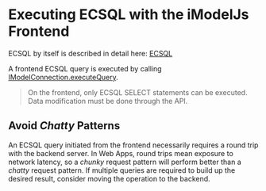 # Executing ECSQL with the iModelJs Frontend

ECSQL by itself is described in detail here: [ECSQL](../learning/ECSQL)

A frontend ECSQL query is executed by calling [IModelConnection.executeQuery]($imodeljs-frontend.IModelConnection.executeQuery).

> On the frontend, only ECSQL SELECT statements can be executed. Data modification must be done through the API.

## Avoid *Chatty* Patterns

An ECSQL query initiated from the frontend necessarily requires a round trip with the backend server.
In Web Apps, round trips mean exposure to network latency, so a *chunky* request pattern will perform better than a *chatty* request pattern.
If multiple queries are required to build up the desired result, consider moving the operation to the backend.
